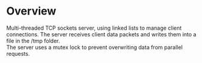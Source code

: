# Overview

Multi-threaded TCP sockets server, using linked lists to manage client connections. The server receives client data packets and writes them into a file in the /tmp folder.\
The server uses a mutex lock to prevent overwriting data from parallel requests. 
